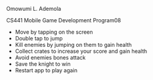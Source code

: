 Omowumi L. Ademola

CS441 Mobile Game Development Program08

* Move by tapping on the screen
* Double tap to jump
* Kill enemies by jumping on them to gain health
* Collect crates to increase your score and gain health
* Avoid enemies bones attack
* Save the knight to win
* Restart app to play again
